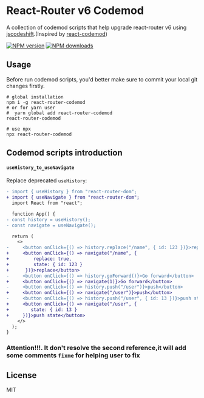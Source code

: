 
# React-Router v6 Codemod

A collection of codemod scripts that help upgrade react-router v6 using [jscodeshift](https://github.com/facebook/jscodeshift).(Inspired by [react-codemod](https://github.com/reactjs/react-codemod))

[![NPM version](https://img.shields.io/npm/v/react-router-codemod)](https://www.npmjs.com/package/react-router-codemod)
[![NPM downloads](https://img.shields.io/npm/dw/react-router-codemod)](https://www.npmjs.com/package/react-router-codemod)

## Usage

Before run codemod scripts, you'd better make sure to commit your local git changes firstly.

```shell
# global installation
npm i -g react-router-codemod
# or for yarn user
#  yarn global add react-router-codemod
react-router-codemod

# use npx
npx react-router-codemod
```

## Codemod scripts introduction

#### `useHistory_to_useNavigate`

Replace deprecated `useHistory`:

```diff
- import { useHistory } from "react-router-dom";
+ import { useNavigate } from "react-router-dom";
  import React from "react";

  function App() {
- const history = useHistory();
- const navigate = useNavigate();

  return (
    <>
-     <button onClick={() => history.replace("/name", { id: 123 })}>replace</button>
+     <button onClick={() => navigate("/name", {
+         replace: true,
+         state: { id: 123 }
+      })}>replace</button>
-     <button onClick={() => history.goForward()}>Go forward</button>
+     <button onClick={() => navigate(1)}>Go forward</button>
-     <button onClick={() => history.push("/user")}>push</button>
+     <button onClick={() => navigate("/user")}>push</button>
-     <button onClick={() => history.push("/user", { id: 13 })}>push state</button>
+     <button onClick={() => navigate("/user", {
+        state: { id: 13 }
+     })}>push state</button>
    </>
  );
}
```

### Attention!!!. It don't resolve the second reference,it will add some comments `fixme` for helping user to fix 

## License

MIT
